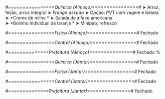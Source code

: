 
*#================Química (Almoço)================#*
➤ Arroz, feijão, arroz integral
➤ *Frango assado*
➤ Opção: PVT com vagem e batata   
➤ *Creme de milho *
➤ Salada de alface americana   
➤ *Bolinho individual de laranja  *
➤ Minipão, refresco

*#================Física (Almoço)=================#*
Fechado

*#================Central (Almoço)================#*
Fechado

*#==============Prefeitura (Almoço)===============#*
Fechado
%

*#================Química (Jantar)================#*
Fechado

*#================Física (Jantar)=================#*
Fechado

*#================Central (Jantar)================#*
Fechado

*#==============Prefeitura (Jantar)===============#*
Fechado
